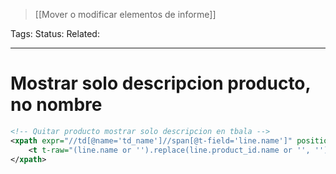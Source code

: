 > [[Mover o modificar elementos de informe]]

Tags: 
Status: 
Related: 

___

# Mostrar solo descripcion producto, no nombre

```xml
<!-- Quitar producto mostrar solo descripcion en tbala -->  
<xpath expr="//td[@name='td_name']//span[@t-field='line.name']" position="replace">  
    <t t-raw="(line.name or '').replace(line.product_id.name or '', '').strip().replace('\n', '&lt;br/&gt;')"/>  
</xpath>
```